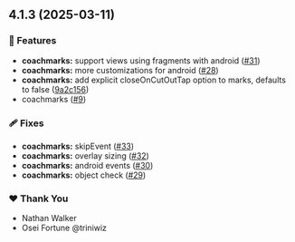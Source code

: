 ## 4.1.3 (2025-03-11)

### 🚀 Features

- **coachmarks:** support views using fragments with android ([#31](https://github.com/nstudio/nativescript-ui-kit/pull/31))
- **coachmarks:** more customizations for android ([#28](https://github.com/nstudio/nativescript-ui-kit/pull/28))
- **coachmarks:** add explicit closeOnCutOutTap option to marks, defaults to false ([9a2c156](https://github.com/nstudio/nativescript-ui-kit/commit/9a2c156))
- coachmarks ([#9](https://github.com/nstudio/nativescript-ui-kit/pull/9))

### 🩹 Fixes

- **coachmarks:** skipEvent ([#33](https://github.com/nstudio/nativescript-ui-kit/pull/33))
- **coachmarks:** overlay sizing ([#32](https://github.com/nstudio/nativescript-ui-kit/pull/32))
- **coachmarks:** android events ([#30](https://github.com/nstudio/nativescript-ui-kit/pull/30))
- **coachmarks:** object check ([#29](https://github.com/nstudio/nativescript-ui-kit/pull/29))

### ❤️ Thank You

- Nathan Walker
- Osei Fortune @triniwiz